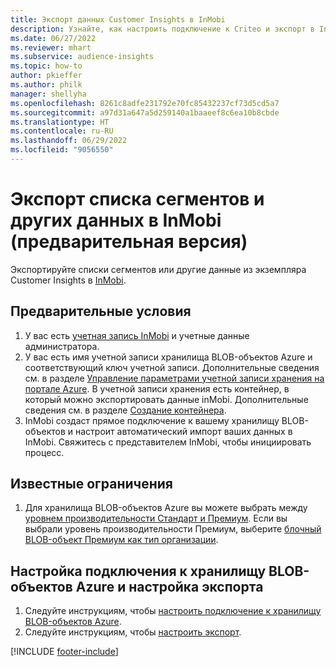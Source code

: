 ```yaml
---
title: Экспорт данных Customer Insights в InMobi
description: Узнайте, как настроить подключение к Criteo и экспорт в InMobi.
ms.date: 06/27/2022
ms.reviewer: mhart
ms.subservice: audience-insights
ms.topic: how-to
author: pkieffer
ms.author: philk
manager: shellyha
ms.openlocfilehash: 8261c8adfe231792e70fc85432237cf73d5cd5a7
ms.sourcegitcommit: a97d31a647a5d259140a1baaeef8c6ea10b8cbde
ms.translationtype: HT
ms.contentlocale: ru-RU
ms.lasthandoff: 06/29/2022
ms.locfileid: "9056550"
---
```

# <a name="export-segment-list-and-other-data-to-inmobi-preview"></a>Экспорт списка сегментов и других данных в InMobi (предварительная версия)

Экспортируйте списки сегментов или другие данные из экземпляра Customer Insights в [InMobi](https://www.inmobi.com/).

## <a name="prerequisites"></a>Предварительные условия

1. У вас есть [учетная запись InMobi](https://www.inmobi.com/) и учетные данные администратора.
1. У вас есть имя учетной записи хранилища BLOB-объектов Azure и соответствующий ключ учетной записи. Дополнительные сведения см. в разделе [Управление параметрами учетной записи хранения на портале Azure](/azure/storage/common/storage-account-manage). В учетной записи хранения есть контейнер, в который можно экспортировать данные inMobi. Дополнительные сведения см. в разделе [Создание контейнера](/azure/storage/blobs/storage-quickstart-blobs-portal#create-a-container).
1. InMobi создаст прямое подключение к вашему хранилищу BLOB-объектов и настроит автоматический импорт ваших данных в InMobi. Свяжитесь с представителем InMobi, чтобы инициировать процесс.

## <a name="known-limitations"></a>Известные ограничения

1. Для хранилища BLOB-объектов Azure вы можете выбрать между [уровнем производительности Стандарт и Премиум](/azure/storage/blobs/storage-blob-performance-tiers). Если вы выбрали уровень производительности Премиум, выберите [блочный BLOB-объект Премиум как тип организации](/azure/storage/common/storage-account-overview#types-of-storage-accounts).

## <a name="set-up-the-connection-to-azure-blob-storage-and-configure-an-export"></a>Настройка подключения к хранилищу BLOB-объектов Azure и настройка экспорта

1. Следуйте инструкциям, чтобы [настроить подключение к хранилищу BLOB-объектов Azure](export-azure-blob-storage.md).
2. Следуйте инструкциям, чтобы [настроить экспорт](export-azure-blob-storage.md#configure-an-export).

[!INCLUDE [footer-include](includes/footer-banner.md)]
